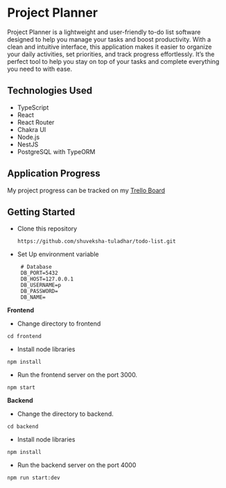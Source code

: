 # Project Planner

Project Planner is a lightweight and user-friendly to-do list software designed to help you manage your tasks and boost productivity. With a clean and intuitive interface, this application makes it easier to organize your daily activities, set priorities, and track progress effortlessly. It’s the perfect tool to help you stay on top of your tasks and complete everything you need to with ease.

## Technologies Used
- TypeScript
- React
- React Router
- Chakra UI
- Node.js
- NestJS
- PostgreSQL with TypeORM

## Application Progress
My project progress can be tracked on my [Trello Board](https://trello.com/invite/b/LBuhUjOW/ATTI8da701cab85553fd0d3c717a5a57e4cd6D776516/to-do-list-main)

## Getting Started
- Clone this repository
  ```
  https://github.com/shuveksha-tuladhar/todo-list.git
  ```
- Set Up environment variable

  ```
   # Database
   DB_PORT=5432
   DB_HOST=127.0.0.1
   DB_USERNAME=p
   DB_PASSWORD=
   DB_NAME=
  ```

 
**Frontend**
- Change directory to frontend
```
cd frontend
```
- Install node libraries
```
npm install
```
- Run the frontend server on the port 3000.
```
npm start
```

**Backend**
- Change the directory to backend.
```
cd backend
```
- Install node libraries
```
npm install
```
- Run the backend server on the port 4000
```
npm run start:dev
```
